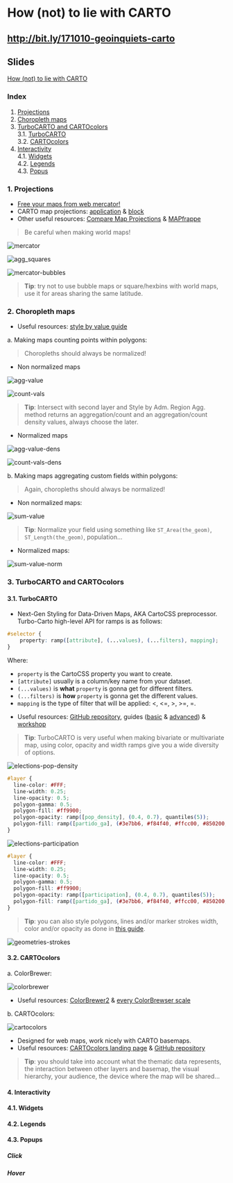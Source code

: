 # How (not) to lie with CARTO

## http://bit.ly/171010-geoinquiets-carto

## Slides

[How (not) to lie with CARTO](https://docs.google.com/presentation/d/19a5e7SlAkPKjL1u_S7NuacBLhOcHEPG-MmYma8darPo/edit?usp=sharing)

### Index

1. [Projections](#projections)
2. [Choropleth maps](#choropleths)
3. [TurboCARTO and CARTOcolors](#carto)<br>
	3.1. [TurboCARTO](#turbo)<br>
	3.2. [CARTOcolors](#colors)<br>
4. [Interactivity](#interactivity)<br>
	4.1. [Widgets](#widgets)<br>
	4.2. [Legends](#legends)<br>
	4.3. [Popus](#popups)

### 1. Projections <a name="projections"></a>

* [Free your maps from web mercator!](https://carto.com/blog/free-your-maps-web-mercator/)
* CARTO map projections: [application](https://ramiroaznar.github.io/labs-carto-proj/) & [block](https://bl.ocks.org/ramiroaznar/raw/6d19c773bb2764837c285c89da984c1d/)
* Other useful resources: [Compare Map Projections](https://map-projections.net/index.php) & [MAPfrappe](http://mapfrappe.com/)

> Be careful when making world maps!

![mercator](img/mercator.png)

![agg_squares](img/agg_squares.png)

![mercator-bubbles](img/mercator_bubbles.png)

> **Tip**: try not to use bubble maps or square/hexbins with world maps, use it for areas sharing the same latitude.


### 2. Choropleth maps <a name="choropleths"></a>

* Useful resources: [style by value guide](https://carto.com/learn/guides/styling/style-by-value)

a. Making maps counting points within polygons:

> Choropleths should always be normalized!

* Non normalized maps

![agg-value](img/agg_value.png)

![count-vals](img/count_vals.png)

> **Tip**: Intersect with second layer and Style by Adm. Region Agg. method returns an aggregation/count and an aggregation/count density values, always choose the later.

* Normalized maps

![agg-value-dens](img/agg_value_density.png)

![count-vals-dens](img/count_vals_density.png)

b. Making maps aggregating custom fields within polygons:

> Again, choropleths should always be normalized!

* Non normalized maps:

![sum-value](img/sum_value.png)

> **Tip**: Normalize your field using something like `ST_Area(the_geom)`, `ST_Length(the_geom)`, population...

* Normalized maps:

![sum-value-norm](img/sum_value_norm.png)


### 3. TurboCARTO and CARTOcolors <a name="carto"></a>

#### 3.1. TurboCARTO <a name="turbo"></a>

* Next-Gen Styling for Data-Driven Maps, AKA CartoCSS preprocessor. Turbo-Carto high-level API for ramps is as follows:

```css
#selector {
    property: ramp([attribute], (...values), (...filters), mapping);
}
```

Where:
 - `property` is the CartoCSS property you want to create.
 - `[attribute]` usually is a column/key name from your dataset.
 - `(...values)` is **what** `property` is gonna get for different filters.
 - `(...filters)` is **how** `property` is gonna get the different values.
 - `mapping` is the type of filter that will be applied: <, <=, >, >=, =.

* Useful resources: [GitHub repository](https://github.com/CartoDB/turbo-carto), guides ([basic](https://carto.com/learn/guides/styling/style-thematic-maps-with-turbocarto) & [advanced](https://carto.com/learn/guides/styling/turbocarto-by-geometries)) & [workshop](https://gist.github.com/ramiroaznar/ec736a5db4a16b436290b25a2ec3c34b)

> **Tip**: TurboCARTO is very useful when making bivariate or multivariate map, using color, opacity and width ramps give you a wide diversity of options.

![elections-pop-density](img/elections_pop.png)

```css
#layer {
  line-color: #FFF;
  line-width: 0.25;
  line-opacity: 0.5;
  polygon-gamma: 0.5;
  polygon-fill: #ff9900;
  polygon-opacity: ramp([pop_density], (0.4, 0.7), quantiles(5));
  polygon-fill: ramp([partido_ga], (#3e7bb6, #f84f40, #ffcc00, #850200, #7b00b4, #3b007f, #B2DF8A, #33A02C, #a53ed5), category(9));
}
```

![elections-participation](img/elections_part.png)

```css
#layer {
  line-color: #FFF;
  line-width: 0.25;
  line-opacity: 0.5;
  polygon-gamma: 0.5;
  polygon-fill: #ff9900;
  polygon-opacity: ramp([participation], (0.4, 0.7), quantiles(5));
  polygon-fill: ramp([partido_ga], (#3e7bb6, #f84f40, #ffcc00, #850200, #7b00b4, #3b007f, #B2DF8A, #33A02C, #a53ed5), category(9));
}
```

> **Tip**: you can also style polygons, lines and/or marker strokes width, color and/or opacity as done in [this guide](https://carto.com/learn/guides/styling/turbocarto-by-geometries).

![geometries-strokes](img/geometries_strokes.png)


#### 3.2. CARTOcolors <a name="colors"></a>

a. ColorBrewer: 

![colorbrewer](img/colorbrewer.png)

* Useful resources: [ColorBrewer2](http://colorbrewer2.org/#type=sequential&scheme=BuGn&n=3) & [every ColorBrewser scale](https://bl.ocks.org/mbostock/5577023)

b. CARTOcolors:

![cartocolors](https://cloud.githubusercontent.com/assets/1566273/21021002/fc9df60e-bd33-11e6-9438-d67951a7a9bf.png)

* Designed for web maps, work nicely with CARTO basemaps.
* Useful resources: [CARTOcolors landing page](https://carto.com/carto-colors/) & [GitHub repository](https://github.com/CartoDB/CartoColor)

> **Tip**: you should take into account what the thematic data represents, the interaction between other layers and basemap, the visual hierarchy, your audience, the device where the map will be shared...

#### 4. Interactivity <a name="interactivity"></a>

#### 4.1. Widgets <a name="widgets"></a>

#### 4.2. Legends <a name="legends"></a>

#### 4.3. Popups <a name="popus"></a>

##### Click

##### Hover